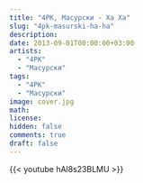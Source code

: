```yaml
---
title: "4PK, Масурски - Ха Ха"
slug: "4pk-masurski-ha-ha"
description: 
date: 2013-09-01T00:00:00+03:00
artists:
  - "4PK"
  - "Масурски"
tags:
  - "4PK"
  - "Масурски"
image: cover.jpg
math: 
license: 
hidden: false
comments: true
draft: false
---
```


{{< youtube hAl8s23BLMU >}}
